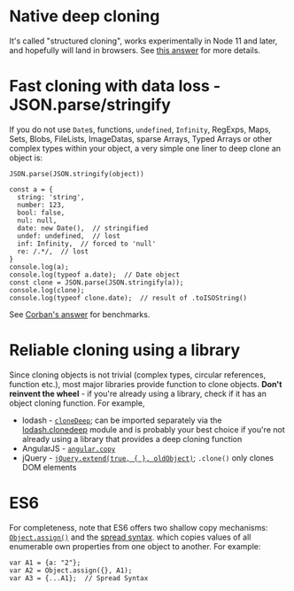 # Native deep cloning

It's called "structured cloning", works experimentally in Node 11 and later, and hopefully will land in browsers. See [this answer](https://stackoverflow.com/questions/122102/what-is-the-most-efficient-way-to-deep-clone-an-object-in-javascript/10916838#10916838) for more details.

# Fast cloning with data loss - JSON.parse/stringify

If you do not use `Date`s, functions, `undefined`, `Infinity`, RegExps, Maps, Sets, Blobs, FileLists, ImageDatas, sparse Arrays, Typed Arrays or other complex types within your object, a very simple one liner to deep clone an object is:

`JSON.parse(JSON.stringify(object))`

<!-- begin snippet: js hide: false console: true babel: false -->

<!-- language: lang-js -->

    const a = {
      string: 'string',
      number: 123,
      bool: false,
      nul: null,
      date: new Date(),  // stringified
      undef: undefined,  // lost
      inf: Infinity,  // forced to 'null'
      re: /.*/,  // lost
    }
    console.log(a);
    console.log(typeof a.date);  // Date object
    const clone = JSON.parse(JSON.stringify(a));
    console.log(clone);
    console.log(typeof clone.date);  // result of .toISOString()

<!-- end snippet -->

See [Corban's answer](https://stackoverflow.com/questions/122102/what-is-the-most-efficient-way-to-deep-clone-an-object-in-javascript/5344074#5344074) for benchmarks.

# Reliable cloning using a library

Since cloning objects is not trivial (complex types, circular references, function etc.), most major libraries provide function to clone objects. **Don't reinvent the wheel** - if you're already using a library, check if it has an object cloning function. For example,

- lodash - [`cloneDeep`](https://lodash.com/docs#cloneDeep); can be imported separately via the [lodash.clonedeep](https://www.npmjs.com/package/lodash.clonedeep) module and is probably your best choice if you're not already using a library that provides a deep cloning function
- AngularJS - [`angular.copy`](https://docs.angularjs.org/api/ng/function/angular.copy)
- jQuery - [`jQuery.extend(true, { }, oldObject)`](https://api.jquery.com/jquery.extend/#jQuery-extend-deep-target-object1-objectN); `.clone()` only clones DOM elements

# ES6

For completeness, note that ES6 offers two shallow copy mechanisms: [`Object.assign()`](https://developer.mozilla.org/en-US/docs/Web/JavaScript/Reference/Global_Objects/Object/assign) and the [spread syntax](https://developer.mozilla.org/en-US/docs/Web/JavaScript/Reference/Operators/Spread_syntax).
which copies values of all enumerable own properties from one object to another. For example:

```
var A1 = {a: "2"};
var A2 = Object.assign({}, A1);
var A3 = {...A1};  // Spread Syntax
```
